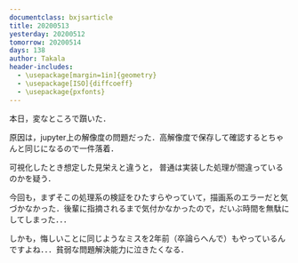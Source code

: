 ```yaml
---
documentclass: bxjsarticle
title: 20200513
yesterday: 20200512
tomorrow: 20200514
days: 138
author: Takala
header-includes:
  - \usepackage[margin=1in]{geometry}
  - \usepackage[ISO]{diffcoeff}
  - \usepackage{pxfonts}
---
```



本日，変なところで躓いた．

<script src="https://gist.github.com/takala4/eba5312ea7cc7aa2d61db700d3bb9b58.js"></script>


原因は，jupyter上の解像度の問題だった．高解像度で保存して確認するとちゃんと同じになるので一件落着．


可視化したとき想定した見栄えと違うと，
普通は実装した処理が間違っているのかを疑う．


今回も，まずそこの処理系の検証をひたすらやっていて，描画系のエラーだと気づかなかった．後輩に指摘されるまで気付かなかったので，だいぶ時間を無駄にしてしまった．．．



しかも，悔しいことに同じようなミスを2年前（卒論らへんで）もやっているんですよね．．．貧弱な問題解決能力に泣きたくなる．